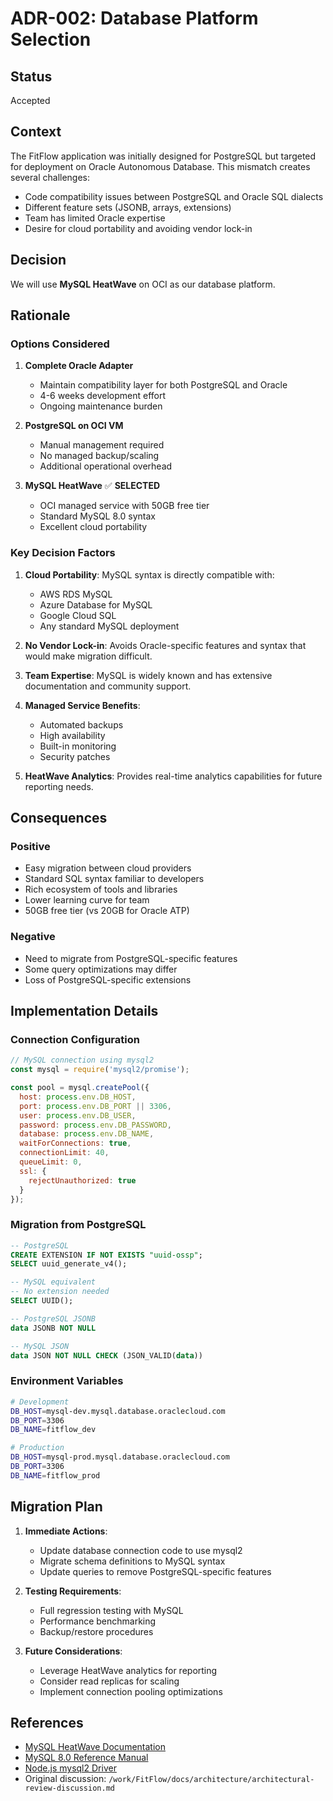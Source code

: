 # ADR-002: Database Platform Selection

## Status
Accepted

## Context
The FitFlow application was initially designed for PostgreSQL but targeted for deployment on Oracle Autonomous Database. This mismatch creates several challenges:
- Code compatibility issues between PostgreSQL and Oracle SQL dialects
- Different feature sets (JSONB, arrays, extensions)
- Team has limited Oracle expertise
- Desire for cloud portability and avoiding vendor lock-in

## Decision
We will use **MySQL HeatWave** on OCI as our database platform.

## Rationale

### Options Considered

1. **Complete Oracle Adapter**
   - Maintain compatibility layer for both PostgreSQL and Oracle
   - 4-6 weeks development effort
   - Ongoing maintenance burden

2. **PostgreSQL on OCI VM**
   - Manual management required
   - No managed backup/scaling
   - Additional operational overhead

3. **MySQL HeatWave** ✅ **SELECTED**
   - OCI managed service with 50GB free tier
   - Standard MySQL 8.0 syntax
   - Excellent cloud portability

### Key Decision Factors

1. **Cloud Portability**: MySQL syntax is directly compatible with:
   - AWS RDS MySQL
   - Azure Database for MySQL  
   - Google Cloud SQL
   - Any standard MySQL deployment

2. **No Vendor Lock-in**: Avoids Oracle-specific features and syntax that would make migration difficult.

3. **Team Expertise**: MySQL is widely known and has extensive documentation and community support.

4. **Managed Service Benefits**:
   - Automated backups
   - High availability
   - Built-in monitoring
   - Security patches

5. **HeatWave Analytics**: Provides real-time analytics capabilities for future reporting needs.

## Consequences

### Positive
- Easy migration between cloud providers
- Standard SQL syntax familiar to developers
- Rich ecosystem of tools and libraries
- Lower learning curve for team
- 50GB free tier (vs 20GB for Oracle ATP)

### Negative
- Need to migrate from PostgreSQL-specific features
- Some query optimizations may differ
- Loss of PostgreSQL-specific extensions

## Implementation Details

### Connection Configuration
```javascript
// MySQL connection using mysql2
const mysql = require('mysql2/promise');

const pool = mysql.createPool({
  host: process.env.DB_HOST,
  port: process.env.DB_PORT || 3306,
  user: process.env.DB_USER,
  password: process.env.DB_PASSWORD,
  database: process.env.DB_NAME,
  waitForConnections: true,
  connectionLimit: 40,
  queueLimit: 0,
  ssl: {
    rejectUnauthorized: true
  }
});
```

### Migration from PostgreSQL
```sql
-- PostgreSQL
CREATE EXTENSION IF NOT EXISTS "uuid-ossp";
SELECT uuid_generate_v4();

-- MySQL equivalent
-- No extension needed
SELECT UUID();

-- PostgreSQL JSONB
data JSONB NOT NULL

-- MySQL JSON
data JSON NOT NULL CHECK (JSON_VALID(data))
```

### Environment Variables
```bash
# Development
DB_HOST=mysql-dev.mysql.database.oraclecloud.com
DB_PORT=3306
DB_NAME=fitflow_dev

# Production  
DB_HOST=mysql-prod.mysql.database.oraclecloud.com
DB_PORT=3306
DB_NAME=fitflow_prod
```

## Migration Plan

1. **Immediate Actions**:
   - Update database connection code to use mysql2
   - Migrate schema definitions to MySQL syntax
   - Update queries to remove PostgreSQL-specific features

2. **Testing Requirements**:
   - Full regression testing with MySQL
   - Performance benchmarking
   - Backup/restore procedures

3. **Future Considerations**:
   - Leverage HeatWave analytics for reporting
   - Consider read replicas for scaling
   - Implement connection pooling optimizations

## References
- [MySQL HeatWave Documentation](https://docs.oracle.com/en/cloud/paas/mysql-cloud/)
- [MySQL 8.0 Reference Manual](https://dev.mysql.com/doc/refman/8.0/en/)
- [Node.js mysql2 Driver](https://github.com/sidorares/node-mysql2)
- Original discussion: `/work/FitFlow/docs/architecture/architectural-review-discussion.md`